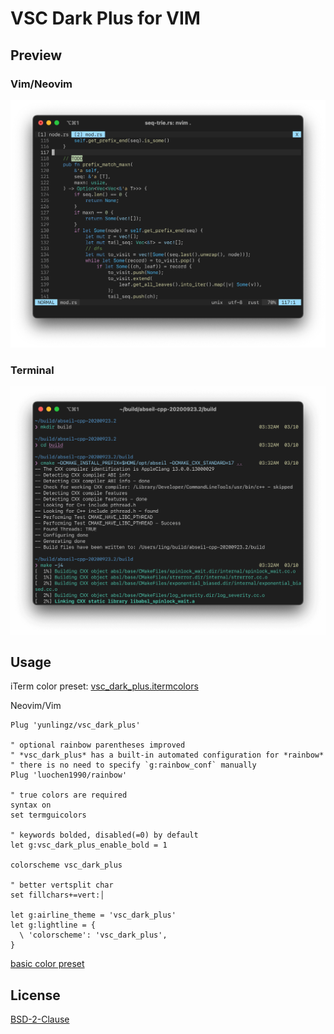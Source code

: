 # VSC Dark Plus for VIM

## Preview

### Vim/Neovim

![nvim preview](https://raw.githubusercontent.com/yunlingz/vim-equinusocio-material-preview/master/vsc_dark_plus/nvim.png)

### Terminal

![term preview](https://raw.githubusercontent.com/yunlingz/vim-equinusocio-material-preview/master/vsc_dark_plus/term.png)

## Usage

iTerm color preset: [vsc_dark_plus.itermcolors](term/)

Neovim/Vim

```viml
Plug 'yunlingz/vsc_dark_plus'

" optional rainbow parentheses improved
" *vsc_dark_plus* has a built-in automated configuration for *rainbow*
" there is no need to specify `g:rainbow_conf` manually
Plug 'luochen1990/rainbow'

" true colors are required
syntax on
set termguicolors

" keywords bolded, disabled(=0) by default
let g:vsc_dark_plus_enable_bold = 1

colorscheme vsc_dark_plus

" better vertsplit char
set fillchars+=vert:│

let g:airline_theme = 'vsc_dark_plus'
let g:lightline = {
  \ 'colorscheme': 'vsc_dark_plus',
}
```

[basic color preset](preset_doc/color.txt)

## License

[BSD-2-Clause](LICENSE)
